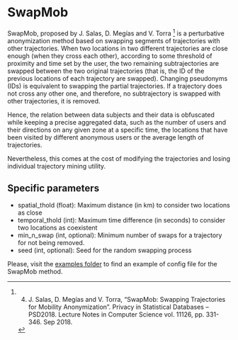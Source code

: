 # SwapMob
SwapMob, proposed by J. Salas, D. Megías and V. Torra [^1]
is a perturbative anonymization method based on swapping 
segments of trajectories with other trajectories. When two locations in two different trajectories 
are close enough (when they cross each other), according to some threshold of proximity and time set by the user, 
the two remaining subtrajectories are swapped between the two original trajectories (that is, the ID of 
the previous locations of each trajectory are swapped). Changing pseudonyms (IDs) is equivalent to swapping the 
partial trajectories. If a trajectory does not cross any other one, and therefore, no subtrajectory is swapped with 
other trajectories, it is removed. 

Hence, the relation between data subjects and their data is obfuscated while keeping a precise aggregated data, 
such as the number of users and their directions on any given zone at a specific time, 
the locations that have been visited by different anonymous users or the average length of trajectories.

Nevertheless, this comes at the cost of modifying the trajectories and losing individual trajectory mining utility.

## Specific parameters

- spatial_thold (float): Maximum distance (in km) to consider two locations as close
- temporal_thold (int): Maximum time difference (in seconds) to consider two locations as coexistent 
- min_n_swap (int, optional): Minimum number of swaps for a trajectory for not being removed.
- seed (int, optional): Seed for the random swapping process

Please, visit the [examples folder](examples/configs/config_SwapMob.json) to find an example of config file for the SwapMob method.

[^1]: 4.	J. Salas, D. Megías and V. Torra, “SwapMob: Swapping Trajectories for Mobility Anonymization”. 
Privacy in Statistical Databases – PSD2018. Lecture Notes in Computer Science vol. 11126, pp. 331-346. Sep 2018.